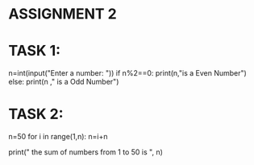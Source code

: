 # ASSIGNMENT 2
# TASK 1:
n=int(input("Enter a number: "))
if n%2==0:
    print(n,"is a Even Number")
else:
    print(n ," is a Odd Number")

# TASK 2:

n=50
for i in range(1,n):
    n=i+n

print(" the sum of numbers from 1 to 50 is ", n)
